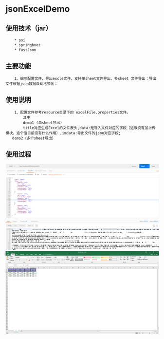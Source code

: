 # jsonExcelDemo
使用技术（jar）
--
        * poi
        * springboot
        * fastJson
主要功能
---
        1、编写配置文件，导出excle文件。支持单sheet文件导出，多sheet 文件导出；导出文件根据json数据自动格式化；
使用说明
--
        1、配置文件参考resource目录下的 excelFile.properties文件。
            其中
            demo1 (单sheet导出)
            title对应生成Excel的文件表头,data:是导入文件对应的字段（这版没有加上传模块，这个值目前没有什么作用）,imdata:导出文件的json对应字段;
       demo2（多个sheet导出）
使用过程
--
![postman](https://github.com/LiJie298/jsonExcelDemo/raw/master/dis/postman.png)
![result](https://github.com/LiJie298/jsonExcelDemo/raw/master/dis/excel.png)
